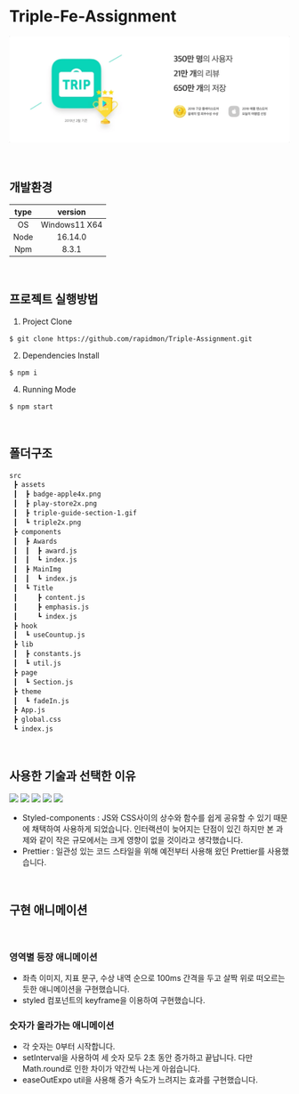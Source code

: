 # Triple-Fe-Assignment

![완성예시](src/assets/triple-guide-section-1.gif)

<br/>

## 개발환경

| type |    version    |
| :--: | :-----------: |
|  OS  | Windows11 X64 |
| Node |    16.14.0    |
| Npm  |     8.3.1     |

<br/>

## 프로젝트 실행방법

1. Project Clone

```
$ git clone https://github.com/rapidmon/Triple-Assignment.git
```

2. Dependencies Install

```
$ npm i
```

4. Running Mode

```
$ npm start
```

<br/>

## 폴더구조

```bash
src
 ┣ assets
 ┃  ┣ badge-apple4x.png
 ┃  ┣ play-store2x.png
 ┃  ┣ triple-guide-section-1.gif
 ┃  ┗ triple2x.png
 ┣ components
 ┃  ┣ Awards
 ┃  ┃  ┣ award.js
 ┃  ┃  ┗ index.js
 ┃  ┣ MainImg
 ┃  ┃  ┗ index.js
 ┃  ┗ Title
 ┃     ┣ content.js
 ┃     ┣ emphasis.js
 ┃     ┗ index.js
 ┣ hook
 ┃  ┗ useCountup.js
 ┣ lib
 ┃  ┣ constants.js
 ┃  ┗ util.js
 ┣ page
 ┃  ┗ Section.js
 ┣ theme
 ┃  ┗ fadeIn.js
 ┣ App.js
 ┣ global.css
 ┗ index.js

```

<br>

## 사용한 기술과 선택한 이유

<p>
  <img src="https://img.shields.io/badge/-JavaScript-%23F7DF1C?style=for-the-badge&logo=javascript&logoColor=000000&labelColor=%23FFCE5A&color=%23FFCE5A">
  <img src="https://img.shields.io/badge/-React-222222?style=for-the-badge&logo=react">
  <img src="https://img.shields.io/badge/-Prettier-F7B93E?style=for-the-badge&logo=Prettier">
  <img src="https://img.shields.io/badge/-Git-F05032?style=for-the-badge&logo=git&logoColor=ffffff">
  <img src="https://user-images.githubusercontent.com/73818206/176097620-fd66a357-2bb3-41d3-ab8a-0d779fa49e39.svg">
</p>

- Styled-components : JS와 CSS사이의 상수와 함수를 쉽게 공유할 수 있기 때문에 채택하여 사용하게 되었습니다. 인터랙션이 늦어지는 단점이 있긴 하지만 본 과제와 같이 작은 규모에서는 크게 영향이 없을 것이라고 생각했습니다.
- Prettier : 일관성 있는 코드 스타일을 위해 예전부터 사용해 왔던 Prettier를 사용했습니다.

<br/>

## 구현 애니메이션

<br/>

### 영역별 등장 애니메이션

- 좌측 이미지, 지표 문구, 수상 내역 순으로 100ms 간격을 두고 살짝 위로 떠오르는 듯한 애니메이션을 구현했습니다.
- styled 컴포넌트의 keyframe을 이용하여 구현했습니다.

### 숫자가 올라가는 애니메이션

- 각 숫자는 0부터 시작합니다.
- setInterval을 사용하여 세 숫자 모두 2초 동안 증가하고 끝납니다. 다만 Math.round로 인한 차이가 약간씩 나는게 아쉽습니다.
- easeOutExpo util을 사용해 증가 속도가 느려지는 효과를 구현했습니다.

